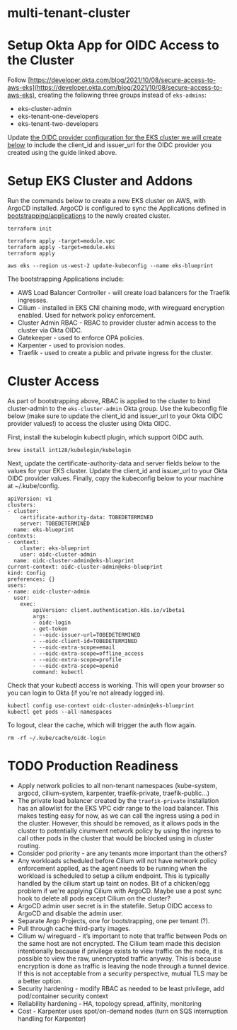 # multi-tenant-cluster

# Setup Okta App for OIDC Access to the Cluster

Follow [https://developer.okta.com/blog/2021/10/08/secure-access-to-aws-eks](https://developer.okta.com/blog/2021/10/08/secure-access-to-aws-eks), creating
the following three groups instead of `eks-admins`:

- eks-cluster-admin
- eks-tenant-one-developers
- eks-tenant-two-developers

Update [the OIDC provider configuration for the EKS cluster we will create below](./terraform/variables.tf) to include the client_id and issuer_url for the OIDC provider you created using the guide linked above.

# Setup EKS Cluster and Addons

Run the commands below to create a new EKS cluster on AWS, with ArgoCD installed. ArgoCD is configured to sync the Applications defined in [bootstrapping/applications](./bootstrapping/applications) to the newly created cluster.

```
terraform init

terraform apply -target=module.vpc
terraform apply -target=module.eks
terraform apply

aws eks --region us-west-2 update-kubeconfig --name eks-blueprint
```

The bootstrapping Applications include:

- AWS Load Balancer Controller - will create load balancers for the Traefik ingresses.
- Cilium - installed in EKS CNI chaining mode, with wireguard encryption enabled. Used for network policy enforcement.
- Cluster Admin RBAC - RBAC to provider cluster admin access to the cluster via Okta OIDC.
- Gatekeeper - used to enforce OPA policies.
- Karpenter - used to provision nodes.
- Traefik - used to create a public and private ingress for the cluster.

# Cluster Access

As part of bootstrapping above, RBAC is applied to the cluster to bind cluster-admin to the `eks-cluster-admin` Okta group. Use the kubeconfig file below (make sure to update the client_id and issuer_url to your Okta OIDC provider values!) to access the cluster using Okta OIDC.

First, install the kubelogin kubectl plugin, which support OIDC auth.

```
brew install int128/kubelogin/kubelogin
```

Next, update the certificate-authority-data and server fields below to the values for your EKS cluster. Update the client_id and issuer_url to your Okta OIDC provider values. Finally, copy the kubeconfig below to your machine at ~/.kube/config.

```
apiVersion: v1
clusters:
- cluster:
    certificate-authority-data: TOBEDETERMINED
    server: TOBEDETERMINED
  name: eks-blueprint
contexts:
- context:
    cluster: eks-blueprint
    user: oidc-cluster-admin
  name: oidc-cluster-admin@eks-blueprint
current-context: oidc-cluster-admin@eks-blueprint
kind: Config
preferences: {}
users:
- name: oidc-cluster-admin      
  user:
    exec:
        apiVersion: client.authentication.k8s.io/v1beta1
        args:
        - oidc-login
        - get-token
        - --oidc-issuer-url=TOBEDETERMINED
        - --oidc-client-id=TOBEDETERMINED
        - --oidc-extra-scope=email
        - --oidc-extra-scope=offline_access
        - --oidc-extra-scope=profile
        - --oidc-extra-scope=openid
        command: kubectl
 ```       

Check that your kubectl access is working. This will open your browser so you can login to Okta (if you're not already logged in).

```
kubectl config use-context oidc-cluster-admin@eks-blueprint
kubectl get pods --all-namespaces
```

To logout, clear the cache, which will trigger the auth flow again.

```
rm -rf ~/.kube/cache/oidc-login
```

# TODO Production Readiness

- Apply network policies to all non-tenant namespaces (kube-system, argocd, cilium-system, karpenter, traefik-private, traefik-public...)
- The private load balancer created by the `traefik-private` installation has an allowlist for the EKS VPC cidr range to the load balancer. This makes testing easy for now, 
as we can call the ingress using a pod in the cluster. However, this should be removed, as it allows pods in the cluster to potentially cirumvent network policy by using the ingress to call other pods in the cluster that would be blocked using in cluster routing.
- Consider pod priority - are any tenants more important than the others?
- Any workloads scheduled before Cilium will not have network policy enforcement applied, as the agent needs to be running when the workload is scheduled to setup a cilium endpoint. This is typically handled by the cilium start up taint on nodes. Bit of a chicken/egg problem if we're applying Cilium with ArgoCD. Maybe use a post sync hook to delete all pods except Cilium on the cluster?
- ArgoCD admin user secret is in the statefile. Setup OIDC access to ArgoCD and disable the admin user.
- Separate Argo Projects, one for bootstrapping, one per tenant (?).
- Pull through cache third-party images.
- Cilium w/ wireguard - it’s important to note that traffic between Pods on the same host are not encrypted. The Cilium team made this decision intentionally because if privilege exists to view traffic on the node, it is possible to view the raw, unencrypted traffic anyway. This is because encryption is done as traffic is leaving the node
through a tunnel device. If this is not acceptable from a security perspective, mutual TLS may be a better option.
- Security hardening - modify RBAC as needed to be least privilege, add pod/container security context
- Reliability hardening - HA, topology spread, affinity, monitoring
- Cost - Karpenter uses spot/on-demand nodes (turn on SQS interruption handling for Karpenter)

